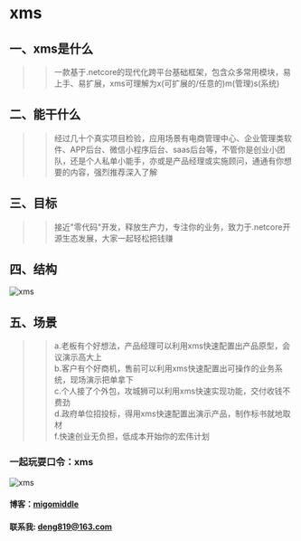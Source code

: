 # xms
## 一、xms是什么
>>一款基于.netcore的现代化跨平台基础框架，包含众多常用模块，易上手、易扩展，xms可理解为x(可扩展的/任意的)m(管理)s(系统)

## 二、能干什么
>>经过几十个真实项目检验，应用场景有电商管理中心、企业管理类软件、APP后台、微信小程序后台、saas后台等，不管你是创业小团队，还是个人私单小能手，亦或是产品经理或实施顾问，通通有你想要的内容，强烈推荐深入了解

## 三、目标
>>接近"零代码"开发，释放生产力，专注你的业务，致力于.netcore开源生态发展，大家一起轻松把钱赚

## 四、结构
![xms](https://github.com/migomiddle/xms/blob/master/xms%E5%B9%B3%E5%8F%B0%E8%84%91%E5%9B%BE.png?raw=true "xms脑图")  

## 五、场景
>> a.老板有个好想法，产品经理可以利用xms快速配置出产品原型，会议演示高大上  
>> b.客户有个好商机，售前可以利用xms快速配置出可操作的业务系统，现场演示把单拿下  
>> c.个人接了个外包，攻城狮可以利用xms快速实现功能，交付收钱不费劲  
>> d.政府单位招投标，得用xms快速配置出演示产品，制作标书就地取材  
>> f.快速创业无负担，低成本开始你的宏伟计划  

### 一起玩耍口令：xms
![xms](https://github.com/migomiddle/xms/blob/master/xms%E5%BC%80%E6%BA%90%E5%B9%B3%E5%8F%B0%E4%BA%A4%E6%B5%81%E7%BE%A4%E4%BA%8C%E7%BB%B4%E7%A0%81.png?raw=true "xms官方交流群")

#### 博客：[migomiddle](https://www.cnblogs.com/migomiddle)
#### 联系我: deng819@163.com
